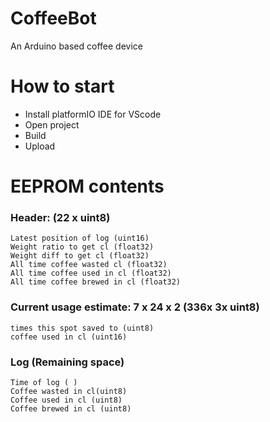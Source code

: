 # CoffeeBot
An Arduino based coffee device

# How to start
- Install platformIO IDE for VScode
- Open project
- Build
- Upload

# EEPROM contents

### Header: (22 x uint8)
    Latest position of log (uint16)
    Weight ratio to get cl (float32)
    Weight diff to get cl (float32)
    All time coffee wasted cl (float32)
    All time coffee used in cl (float32)
    All time coffee brewed in cl (float32)
### Current usage estimate: 7 x 24 x 2 (336x 3x uint8)
    times this spot saved to (uint8)
    coffee used in cl (uint16)
### Log (Remaining space)
    Time of log ( )
    Coffee wasted in cl(uint8)
    Coffee used in cl (uint8)
    Coffee brewed in cl (uint8)
